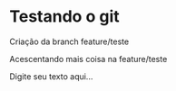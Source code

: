 # Testando o git

Criação da branch feature/teste

Acescentando mais coisa na feature/teste

Digite seu texto aqui...